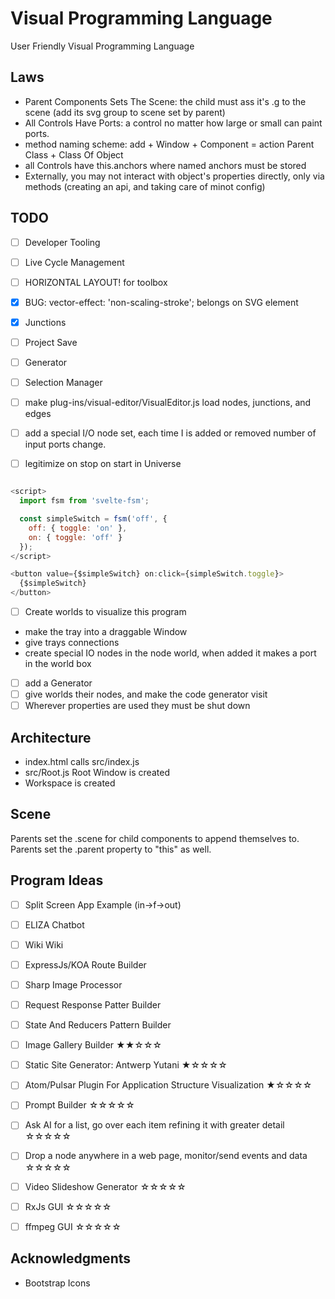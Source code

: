 # Visual Programming Language
User Friendly Visual Programming Language

## Laws
- Parent Components Sets The Scene: the child must ass it's .g to the scene (add its svg group to scene set by parent)
- All Controls Have Ports: a control no matter how large or small can paint ports.
- method naming scheme: add + Window + Component = action Parent Class + Class Of Object
- all Controls have this.anchors where named anchors must be stored
- Externally, you may not interact with object's properties directly, only via methods (creating an api, and taking care of minot config)

## TODO
- [ ] Developer Tooling
- [ ] Live Cycle Management
- [ ] HORIZONTAL LAYOUT! for toolbox
- [x] BUG: vector-effect: 'non-scaling-stroke'; belongs on SVG element
- [x] Junctions
- [ ] Project Save
- [ ] Generator
- [ ] Selection Manager

- [ ] make plug-ins/visual-editor/VisualEditor.js load nodes, junctions, and edges
- [ ] add a special I/O node set, each time I is added or removed number of input ports change.
- [ ] legitimize on stop on start in Universe

```JavaScript

<script>
  import fsm from 'svelte-fsm';

  const simpleSwitch = fsm('off', {
    off: { toggle: 'on' },
    on: { toggle: 'off' }
  });
</script>

<button value={$simpleSwitch} on:click={simpleSwitch.toggle}>
  {$simpleSwitch}
</button>

```

- [ ] Create worlds to visualize this program

- make the tray into a draggable Window
- give trays connections
- create special IO nodes in the node world, when added it makes a port in the world box

- [ ] add a Generator
- [ ] give worlds their nodes, and make the code generator visit
- [ ] Wherever properties are used they must be shut down

## Architecture

  - index.html calls src/index.js
  - src/Root.js Root Window is created
  - Workspace is created

## Scene

  Parents set the .scene for child components to append themselves to.
  Parents set the .parent property to "this" as well.

## Program Ideas

- [ ] Split Screen App Example (in->f->out)
- [ ] ELIZA Chatbot
- [ ] Wiki Wiki
- [ ] ExpressJs/KOA Route Builder
- [ ] Sharp Image Processor
- [ ] Request Response Patter Builder
- [ ] State And Reducers Pattern Builder
- [ ] Image Gallery Builder ★★☆☆☆
- [ ] Static Site Generator: Antwerp Yutani ★☆☆☆☆
- [ ] Atom/Pulsar Plugin For Application Structure Visualization ★☆☆☆☆
- [ ] Prompt Builder ☆☆☆☆☆
- [ ] Ask AI for a list, go over each item refining it with greater detail ☆☆☆☆☆
- [ ] Drop a node anywhere in a web page, monitor/send events and data ☆☆☆☆☆
- [ ] Video Slideshow Generator ☆☆☆☆☆
- [ ] RxJs GUI ☆☆☆☆☆
- [ ] ffmpeg GUI ☆☆☆☆☆


## Acknowledgments

- Bootstrap Icons
